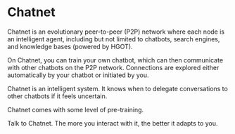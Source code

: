 # Chatnet
Chatnet is an evolutionary peer-to-peer (P2P) network where each node is an intelligent agent, including but not limited to chatbots, search engines, and knowledge bases (powered by HGOT).

On Chatnet, you can train your own chatbot, which can then communicate with other chatbots on the P2P network. Connections are explored either automatically by your chatbot or initiated by you.

Chatnet is an intelligent system. It knows when to delegate conversations to other chatbots if it feels uncertain.

Chatnet comes with some level of pre-training.

Talk to Chatnet. The more you interact with it, the better it adapts to you.